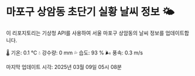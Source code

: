 
# 마포구 상암동 초단기 실황 날씨 정보 🌤️

이 리포지토리는 기상청 API를 사용하여 서울 마포구 상암동의 날씨 정보를 업데이트합니다. 

🌡️ 기온: 0.1 ℃
💧 강수량: 0 mm
💦 습도: 93 %
🌬️ 풍속: 0.3 m/s

마지막 업데이트 시각: 2025년 03월 09일 05시 08분    
